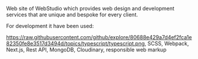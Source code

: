 Web site of WebStudio which provides web design and development services that are unique and bespoke for every client.

For development it have been used:

https://raw.githubusercontent.com/github/explore/80688e429a7d4ef2fca1e82350fe8e3517d3494d/topics/typescript/typescript.png, SCSS, Webpack, Next.js, Rest API, MongoDB, Cloudinary, responsible web markup
